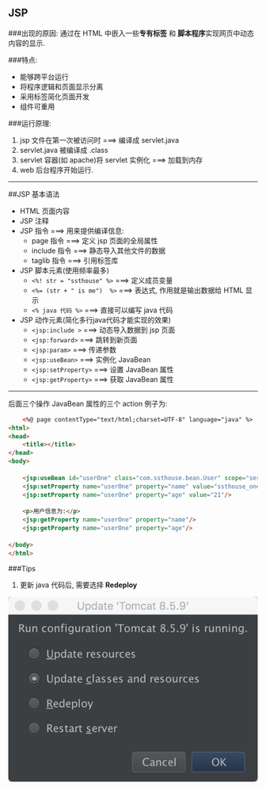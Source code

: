 ## JSP 
###出现的原因:
通过在 HTML 中嵌入一些**专有标签** 和 **脚本程序**实现网页中动态内容的显示.

###特点:
* 能够跨平台运行
* 将程序逻辑和页面显示分离
* 采用标签简化页面开发
* 组件可重用

###运行原理:
1. jsp 文件在第一次被访问时 ===> 编译成 servlet.java
2. servlet.java 被编译成 .class
3. servlet 容器(如 apache)将 servlet 实例化 ===> 加载到内存
4. web 后台程序开始运行.

----

##JSP 基本语法
* HTML 页面内容
* JSP 注释
* JSP 指令 ===> 用来提供编译信息:
    * page 指令 ===> 定义 jsp 页面的全局属性
    * include 指令 ===> 静态导入其他文件的数据
    * taglib 指令 ===> 引用标签库
* JSP 脚本元素(使用频率最多)
    * `<%! str = "ssthouse" %>` ===> 定义成员变量
    * `<%= (str + " is me")  %>` ===> 表达式, 作用就是输出数据给 HTML 显示
    * `<% java 代码 %>` ===> 直接可以编写 java 代码
* JSP 动作元素(简化多行java代码才能实现的效果)
    * `<jsp:include >` ===> 动态导入数据到 jsp 页面
    * `<jsp:forward>` ===> 跳转到新页面
    * `<jsp:param>` ===> 传递参数
    * `<jsp:useBean>` ===> 实例化 JavaBean
    * `<jsp:setProperty>` ===> 设置 JavaBean 属性
    * `<jsp:getProperty>` ===> 获取 JavaBean 属性


---

后面三个操作 JavaBean 属性的三个 action 例子为:
    
```html
    <%@ page contentType="text/html;charset=UTF-8" language="java" %>
<html>
<head>
    <title></title>
</head>
<body>
    
    <jsp:useBean id="userOne" class="com.ssthouse.bean.User" scope="session"/>
    <jsp:setProperty name="userOne" property="name" value="ssthouse_one"/>
    <jsp:setProperty name="userOne" property="age" value="21"/>
    
    <p>用户信息为:</p>
    <jsp:getProperty name="userOne" property="name"/>
    <jsp:getProperty name="userOne" property="age"/>

</body>
</html>
```
    
###Tips
    
1. 更新 java 代码后, 需要选择 **Redeploy**

![](media/14839451245412.jpg)
   
   

    

    



